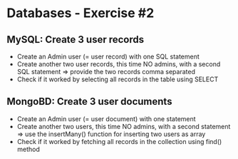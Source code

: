 # Databases - Exercise #2

## MySQL: Create 3 user records

* Create an Admin user (= user record) with one SQL statement
* Create another two user records, this time NO admins, with a second SQL statement
    => provide the two records comma separated
* Check if it worked by selecting all records in the table using SELECT


## MongoBD: Create 3 user documents

* Create an Admin user (= user document) with one statement
* Create another two users, this time NO admins, with a second statement
    => use the insertMany() function for inserting two users as array
* Check if it worked by fetching all records in the collection using find() method
